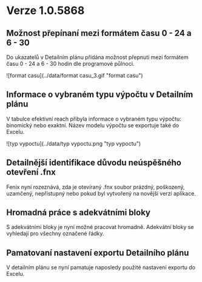# Verze 1.0.5868

## Možnost přepínaní mezi formátem času 0 - 24 a 6 - 30 
Do ukazatelů v Detailním plánu přidána možnost přepnutí mezi formátem času 0 - 24 a 6 - 30 hodin dle programové půlnoci.

![format casu](../data/format casu_3.gif "format casu")

## Informace o vybraném typu výpočtu v Detailním plánu
V tabulce efektivní reach přibyla informace o vybraném typu výpočtu: binomický nebo exaktní. Název modelu výpočtu se exportuje také do Excelu.

![typ vypoctu](../data/typ vypoctu.png "typ vypoctu")

## Detailnější identifikace důvodu neúspěšného otevření .fnx
Fenix nyní rozeznává, zda je otevíraný .fnx soubor prázdný, poškozený, uzamčený, nepřístupný nebo pokud byl vytvořený na novější verzi aplikace.

## Hromadná práce s adekvátními bloky
S adekvátními bloky je nyní možné pracovat hromadně. Adekvátní bloky se vyhledají pro všechny označené řádky.

## Pamatovaní nastavení exportu Detailního plánu
V detailním plánu se nyní pamatuje naposledy použité nastavení exportu do Excelu.
